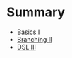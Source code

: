 # Summary

* [Basics I](basics/README.md)
* [Branching II](branching/README.md)
* [DSL III](dsl/README.md)